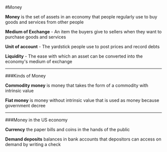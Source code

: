 #Money

**Money** is the set of assets in an economy that people regularly use to buy goods and services from other people

**Medium of Exchange** - An item the buyers give to sellers when they want to purchase goods and services

**Unit of account** - The yardstick people use to post prices and record debts

**Liquidity** - The ease with which an asset can be converted into the economy's medium of exchange

***

###Kinds of Money

**Commodity money** is money that takes the form of a commodity with intrinsic value

**Fiat money** is money without intrinsic value that is used as money because government decree

***

###Money in the US economy

**Currency** the paper bills and coins in the hands of the public

**Demand deposits** balances in bank accounts that depositors can access on demand by writing a check
